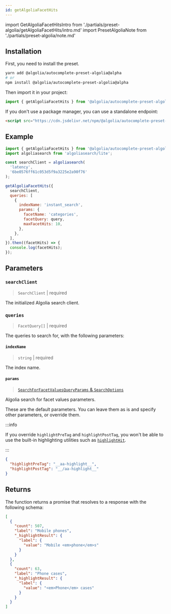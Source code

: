 ```yaml
---
id: getAlgoliaFacetHits
---
```


import GetAlgoliaFacetHitsIntro from './partials/preset-algolia/getAlgoliaFacetHits/intro.md'
import PresetAlgoliaNote from './partials/preset-algolia/note.md'

<GetAlgoliaFacetHitsIntro />

<PresetAlgoliaNote />

## Installation

First, you need to install the preset.

```bash
yarn add @algolia/autocomplete-preset-algolia@alpha
# or
npm install @algolia/autocomplete-preset-algolia@alpha
```

Then import it in your project:

```js
import { getAlgoliaFacetHits } from '@algolia/autocomplete-preset-algolia';
```

If you don't use a package manager, you can use a standalone endpoint:

```html
<script src="https://cdn.jsdelivr.net/npm/@algolia/autocomplete-preset-algolia@alpha"></script>
```

## Example

```js
import { getAlgoliaFacetHits } from '@algolia/autocomplete-preset-algolia';
import algoliasearch from 'algoliasearch/lite';

const searchClient = algoliasearch(
  'latency',
  '6be0576ff61c053d5f9a3225e2a90f76'
);

getAlgoliaFacetHits({
  searchClient,
  queries: [
    {
      indexName: 'instant_search',
      params: {
        facetName: 'categories',
        facetQuery: query,
        maxFacetHits: 10,
      },
    },
  ],
}).then((facetHits) => {
  console.log(facetHits);
});
```

## Parameters

### `searchClient`

> `SearchClient` | required

The initialized Algolia search client.

### `queries`

> `FacetQuery[]` | required

The queries to search for, with the following parameters:

#### `indexName`

> `string` | required

The index name.

#### `params`

> [`SearchForFacetValuesQueryParams` & `SearchOptions`](https://www.algolia.com/doc/api-reference/api-methods/search-for-facet-values/#parameters)

Algolia search for facet values parameters.

These are the default parameters. You can leave them as is and specify other parameters, or override them.

:::info

If you override `highlightPreTag` and `highlightPostTag`, you won't be able to use the built-in highlighting utilities such as [`highlightHit`](highlightHit).

:::

```json
{
  "highlightPreTag": "__aa-highlight__",
  "highlightPostTag": "__/aa-highlight__"
}
```

## Returns

The function returns a promise that resolves to a response with the following schema:

```json
[
  {
    "count": 507,
    "label": "Mobile phones",
    "_highlightResult": {
      "label": {
        "value": "Mobile <em>phone</em>s"
      }
    }
  },
  {
    "count": 63,
    "label": "Phone cases",
    "_highlightResult": {
      "label": {
        "value": "<em>Phone</em> cases"
      }
    }
  }
]
```
